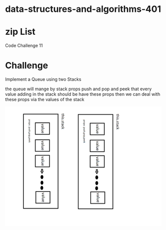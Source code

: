 # data-structures-and-algorithms-401


# zip List
Code Challenge 11

# Challenge
Implement a Queue using two Stacks 

the queue will mange by stack props push and pop and peek that every value adding in the stack should be have these props then we can deal with these props via the values of the stack

![](https://github.com/MURADALSHORMAN/data-structures-and-algorithms-401/blob/stack-queue-pseudo/challenge%2011.png)


